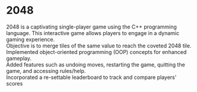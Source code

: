 # 2048
2048 is a captivating single-player game using the C++ programming language. This interactive game allows players to engage in a dynamic gaming experience.
<br/>
Objective is to merge tiles of the same value to reach the coveted 2048 tile.<br/>
Implemented object-oriented programming (OOP) concepts for enhanced gameplay.<br/>
Added features such as undoing moves, restarting the game, quitting the game, and accessing rules/help.<br/>
Incorporated a re-settable leaderboard to track and compare players' scores<br/>



